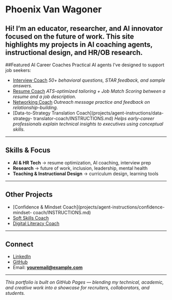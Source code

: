 # Phoenix Van Wagoner
Hi! I’m an educator, researcher, and AI innovator focused on **the future of
work**.
This site highlights my projects in **AI coaching agents**, instructional design,
and HR/OB research.
---
##Featured AI Career Coaches
Practical AI agents I’ve designed to support job seekers:
- [Interview Coach](projects/agent-instructions/interview-coach/INSTRUCTIONS.md)
*50+ behavioral questions, STAR feedback, and sample answers.*
- [Resume Coach](projects/agent-instructions/resume-coach/INSTRUCTIONS.md)
*ATS-optimized tailoring + Job Match Scoring between a resume and a job
description.*
- [Networking Coach](projects/agent-instructions/networking-coach/INSTRUCTIONS.md)
*Outreach message practice and feedback on relationship-building.*
- [Data-to-Strategy Translation Coach](projects/agent-instructions/data-strategy-
translator-coach/INSTRUCTIONS.md)
*Helps early-career professionals explain technical insights to executives using
conceptual skills.*
---
## Skills & Focus
- **AI & HR Tech** → resume optimization, AI coaching, interview prep
- **Research** → future of work, inclusion, leadership, mental health
- **Teaching & Instructional Design** → curriculum design, learning tools
---
## Other Projects
- [Confidence & Mindset Coach](projects/agent-instructions/confidence-mindset-
coach/INSTRUCTIONS.md)
- [Soft Skills
Coach](projects/agent-instructions/soft-skills-coach/INSTRUCTIONS.md)
- [Digital Literacy
Coach](projects/agent-instructions/digital-literacy-coach/INSTRUCTIONS.md)
---
## Connect
- [LinkedIn](https://linkedin.com/in/YOUR-LINK)
- [GitHub](https://github.com/YOUR-USERNAME)
- Email: **youremail@example.com**
---
*This portfolio is built on GitHub Pages — blending my technical, academic, and
creative work into a showcase for recruiters, collaborators, and students.*
